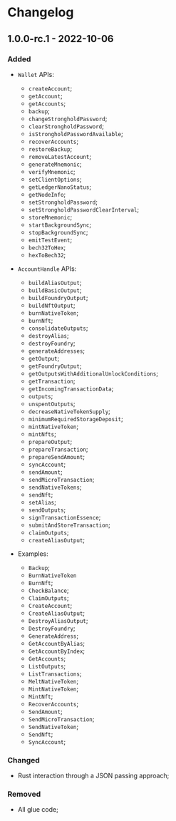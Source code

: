 # Changelog

## 1.0.0-rc.1 - 2022-10-06

### Added

- `Wallet` APIs:
  - `createAccount`;
  - `getAccount`;
  - `getAccounts`;
  - `backup`;
  - `changeStrongholdPassword`;
  - `clearStrongholdPassword`;
  - `isStrongholdPasswordAvailable`;
  - `recoverAccounts`;
  - `restoreBackup`;
  - `removeLatestAccount`;
  - `generateMnemonic`;
  - `verifyMnemonic`;
  - `setClientOptions`;
  - `getLedgerNanoStatus`;
  - `getNodeInfo`;
  - `setStrongholdPassword`;
  - `setStrongholdPasswordClearInterval`;
  - `storeMnemonic`;
  - `startBackgroundSync`;
  - `stopBackgroundSync`;
  - `emitTestEvent`;
  - `bech32ToHex`;
  - `hexToBech32`;
- `AccountHandle` APIs:
  - `buildAliasOutput`;
  - `buildBasicOutput`;
  - `buildFoundryOutput`;
  - `buildNftOutput`;
  - `burnNativeToken`;
  - `burnNft`;
  - `consolidateOutputs`;
  - `destroyAlias`;
  - `destroyFoundry`;
  - `generateAddresses`;
  - `getOutput`;
  - `getFoundryOutput`;
  - `getOutputsWithAdditionalUnlockConditions`;
  - `getTransaction`;
  - `getIncomingTransactionData`;
  - `outputs`;
  - `unspentOutputs`;
  - `decreaseNativeTokenSupply`;
  - `minimumRequiredStorageDeposit`;
  - `mintNativeToken`;
  - `mintNfts`;
  - `prepareOutput`;
  - `prepareTransaction`;
  - `prepareSendAmount`;
  - `syncAccount`;
  - `sendAmount`;
  - `sendMicroTransaction`;
  - `sendNativeTokens`;
  - `sendNft`;
  - `setAlias`;
  - `sendOutputs`;
  - `signTransactionEssence`;
  - `submitAndStoreTransaction`;
  - `claimOutputs`;
  - `createAliasOutput`;

- Examples:
  - `Backup`;
  - `BurnNativeToken`
  - `BurnNft`;
  - `CheckBalance`;
  - `ClaimOutputs`;
  - `CreateAccount`;
  - `CreateAliasOutput`;
  - `DestroyAliasOutput`;
  - `DestroyFoundry`;
  - `GenerateAddress`;
  - `GetAccountByAlias`;
  - `GetAccountByIndex`;
  - `GetAccounts`;
  - `ListOutputs`;
  - `ListTransactions`;
  - `MeltNativeToken`;
  - `MintNativeToken`;
  - `MintNft`;
  - `RecoverAccounts`;
  - `SendAmount`;
  - `SendMicroTransaction`;
  - `SendNativeToken`;
  - `SendNft`;
  - `SyncAccount`;
  
### Changed

- Rust interaction through a JSON passing approach;

### Removed

- All glue code;